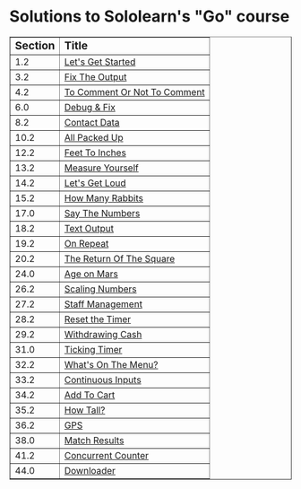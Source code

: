 # Solutions to Sololearn's "Go" course

<table border="1">
	<tr>
		<td><big><b>Section</b></big></td>
		<td><big><b>Title</b></big></td>
	</tr>
	<tr>
		<td>1.2</td>
		<td><a href="https://github.com/c-stev/sololearn-go/tree/652bbab63555f1bbaef5957e4c3bbddb7e20d675/solutions/01.2">Let's Get Started</a></td>
	</tr>
	<tr>
		<td>3.2</td>
		<td><a href="https://github.com/c-stev/sololearn-go/tree/652bbab63555f1bbaef5957e4c3bbddb7e20d675/solutions/03.2">Fix The Output</a></td>
	</tr>
	<tr>
		<td>4.2</td>
		<td><a href="https://github.com/c-stev/sololearn-go/tree/652bbab63555f1bbaef5957e4c3bbddb7e20d675/solutions/04.2">To Comment Or Not To Comment</a></td>
	</tr>
	<tr>
		<td>6.0</td>
		<td><a href="https://github.com/c-stev/sololearn-go/tree/652bbab63555f1bbaef5957e4c3bbddb7e20d675/solutions/06.0">Debug & Fix</a></td>
	</tr>
	<tr>
		<td>8.2</td>
		<td><a href="https://github.com/c-stev/sololearn-go/tree/652bbab63555f1bbaef5957e4c3bbddb7e20d675/solutions/08.2">Contact Data</a></td>
	</tr>
	<tr>
		<td>10.2</td>
		<td><a href="https://github.com/c-stev/sololearn-go/tree/652bbab63555f1bbaef5957e4c3bbddb7e20d675/solutions/10.2">All Packed Up</a></td>
	</tr>
	<tr>
		<td>12.2</td>
		<td><a href="https://github.com/c-stev/sololearn-go/tree/652bbab63555f1bbaef5957e4c3bbddb7e20d675/solutions/12.2">Feet To Inches</a></td>
	</tr>
	<tr>
		<td>13.2</td>
		<td><a href="https://github.com/c-stev/sololearn-go/tree/652bbab63555f1bbaef5957e4c3bbddb7e20d675/solutions/13.2">Measure Yourself</a></td>
	</tr>
	<tr>
		<td>14.2</td>
		<td><a href="https://github.com/c-stev/sololearn-go/tree/652bbab63555f1bbaef5957e4c3bbddb7e20d675/solutions/14.2">Let's Get Loud</a></td>
	</tr>
	<tr>
		<td>15.2</td>
		<td><a href="https://github.com/c-stev/sololearn-go/tree/652bbab63555f1bbaef5957e4c3bbddb7e20d675/solutions/15.2">How Many Rabbits</a></td>
	</tr>
	<tr>
		<td>17.0</td>
		<td><a href="https://github.com/c-stev/sololearn-go/tree/652bbab63555f1bbaef5957e4c3bbddb7e20d675/solutions/17.0">Say The Numbers</a></td>
	</tr>
	<tr>
		<td>18.2</td>
		<td><a href="https://github.com/c-stev/sololearn-go/tree/652bbab63555f1bbaef5957e4c3bbddb7e20d675/solutions/18.2">Text Output</a></td>
	</tr>
	<tr>
		<td>19.2</td>
		<td><a href="https://github.com/c-stev/sololearn-go/tree/652bbab63555f1bbaef5957e4c3bbddb7e20d675/solutions/19.2">On Repeat</a></td>
	</tr>
	<tr>
		<td>20.2</td>
		<td><a href="https://github.com/c-stev/sololearn-go/tree/652bbab63555f1bbaef5957e4c3bbddb7e20d675/solutions/20.2">The Return Of The Square</a></td>
	</tr>
	<tr>
		<td>24.0</td>
		<td><a href="https://github.com/c-stev/sololearn-go/tree/652bbab63555f1bbaef5957e4c3bbddb7e20d675/solutions/24.0">Age on Mars</a></td>
	</tr>
	<tr>
		<td>26.2</td>
		<td><a href="https://github.com/c-stev/sololearn-go/tree/652bbab63555f1bbaef5957e4c3bbddb7e20d675/solutions/26.2">Scaling Numbers</a></td>
	</tr>
	<tr>
		<td>27.2</td>
		<td><a href="https://github.com/c-stev/sololearn-go/tree/652bbab63555f1bbaef5957e4c3bbddb7e20d675/solutions/27.2">Staff Management</a></td>
	</tr>
	<tr>
		<td>28.2</td>
		<td><a href="https://github.com/c-stev/sololearn-go/tree/652bbab63555f1bbaef5957e4c3bbddb7e20d675/solutions/28.2">Reset the Timer</a></td>
	</tr>
	<tr>
		<td>29.2</td>
		<td><a href="https://github.com/c-stev/sololearn-go/tree/652bbab63555f1bbaef5957e4c3bbddb7e20d675/solutions/29.2">Withdrawing Cash</a></td>
	</tr>
	<tr>
		<td>31.0</td>
		<td><a href="https://github.com/c-stev/sololearn-go/tree/652bbab63555f1bbaef5957e4c3bbddb7e20d675/solutions/31.0">Ticking Timer</a></td>
	</tr>
	<tr>
		<td>32.2</td>
		<td><a href="https://github.com/c-stev/sololearn-go/tree/652bbab63555f1bbaef5957e4c3bbddb7e20d675/solutions/32.2">What's On The Menu?</a></td>
	</tr>
	<tr>
		<td>33.2</td>
		<td><a href="https://github.com/c-stev/sololearn-go/tree/652bbab63555f1bbaef5957e4c3bbddb7e20d675/solutions/33.2">Continuous Inputs</a></td>
	</tr>
	<tr>
		<td>34.2</td>
		<td><a href="https://github.com/c-stev/sololearn-go/tree/652bbab63555f1bbaef5957e4c3bbddb7e20d675/solutions/34.2">Add To Cart</a></td>
	</tr>
	<tr>
		<td>35.2</td>
		<td><a href="https://github.com/c-stev/sololearn-go/tree/652bbab63555f1bbaef5957e4c3bbddb7e20d675/solutions/35.2">How Tall?</a></td>
	</tr>
	<tr>
		<td>36.2</td>
		<td><a href="https://github.com/c-stev/sololearn-go/tree/652bbab63555f1bbaef5957e4c3bbddb7e20d675/solutions/36.2">GPS</a></td>
	</tr>
	<tr>
		<td>38.0</td>
		<td><a href="https://github.com/c-stev/sololearn-go/tree/652bbab63555f1bbaef5957e4c3bbddb7e20d675/solutions/38.0">Match Results</a></td>
	</tr>
	<tr>
		<td>41.2</td>
		<td><a href="https://github.com/c-stev/sololearn-go/tree/652bbab63555f1bbaef5957e4c3bbddb7e20d675/solutions/41.2">Concurrent Counter</a></td>
	</tr>
	<tr>
		<td>44.0</td>
		<td><a href="https://github.com/c-stev/sololearn-go/tree/652bbab63555f1bbaef5957e4c3bbddb7e20d675/solutions/44.0">Downloader</a></td>
	</tr>
</table>
